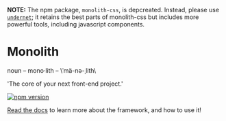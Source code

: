 **NOTE:** The npm package, `monolith-css`, is depcreated. Instead, please use [`undernet`](https://undernet.io); it retains the best parts of monolith-css but includes more powerful tools, including javascript components.

# Monolith

noun – mono·lith – \ˈmä-nə-ˌlith\

'The core of your next front-end project.'

[![npm version](https://badge.fury.io/js/monolith-css.svg)](https://badge.fury.io/js/monolith-css)

[Read the docs](https://github.com/geotrev/monolith/wiki) to learn more about the framework, and how to use it!
